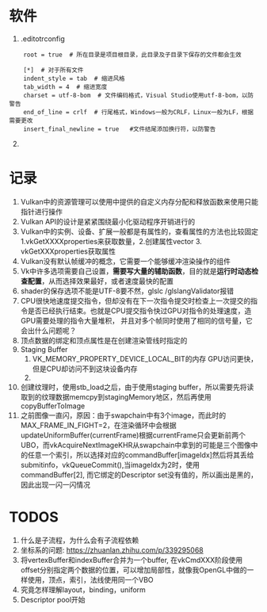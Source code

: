 ﻿# 软件
1. .editotrconfig
```
	root = true  # 所在目录是项目根目录，此目录及子目录下保存的文件都会生效    
 
	[*]  # 对于所有文件
	indent_style = tab  # 缩进风格
	tab_width = 4  # 缩进宽度
	charset = utf-8-bom  # 文件编码格式，Visual Studio使用utf-8-bom，以防警告
	end_of_line = crlf  # 行尾格式，Windows一般为CRLF，Linux一般为LF，根据需要更改
	insert_final_newline = true   #文件结尾添加换行符，以防警告

```
2. 
# 记录
1. Vulkan中的资源管理可以使用<memory>中提供的自定义内存分配和释放函数来使用只能指针进行操作
2. Vulkan API的设计是紧紧围绕最小化驱动程序开销进行的
3. Vulkan中的实例、设备、扩展一般都是有属性的，查看属性的方法也比较固定1.vkGetXXXXproperties来获取数量，2.创建属性vector 3. vkGetXXXproperties获取属性
4. Vulkan没有默认帧缓冲的概念，它需要一个能够缓冲渲染操作的组件
5. Vk中许多选项需要自己设置，**需要写大量的辅助函数**，目的就是**运行时动态检查配置**，从而选择效果最好，或者速度最快的配置
6. shader的保存选项不能是UTF-8要不然，glslc /glslangValidator报错
6. CPU很快地速度提交指令，但却没有在下一次指令提交时检查上一次提交的指令是否已经执行结束。也就是CPU提交指令快过GPU对指令的处理速度，造GPU需要处理的指令大量堆积， 并且对多个帧同时使用了相同的信号量，它会出什么问题呢？
6. 顶点数据的绑定和顶点属性是在创建渲染管线时指定的
6. Staging Buffer 
    1. VK_MEMORY_PROPERTY_DEVICE_LOCAL_BIT的内存 GPU访问更快，但是CPU却访问不到这块设备内存
	2. 
10. 创建纹理时，使用stb_load之后，由于使用staging buffer，所以需要先将读取到的纹理数据memcpy到stagingMemory地区，然后再使用copyBufferToImage
11. 之前图像一直闪，原因：由于swapchain中有3个image，而此时的MAX_FRAME_IN_FIGHT=2，在渲染循环中会根据updateUniformBuffer(currentFrame)根据currentFrame只会更新前两个UBO，而vkAcquireNextImageKHR从swapchain中拿到的可能是三个图像中的任意一个索引，所以选择对应的commandBuffer[imageIdx]然后将其丢给submitinfo，vkQueueCommit(),当imageIdx为2时，使用commandBuffer[2], 而它绑定的Descriptor set没有值的，所以画出是黑的，因此出现一闪一闪情况
# TODOS
1. 什么是子流程，为什么会有子流程依赖
1. 坐标系的问题:  https://zhuanlan.zhihu.com/p/339295068
1. 将vertexBuffer和indexBuffer合并为一个buffer, 在vkCmdXXX阶段使用offset分别指定两个数据的位置，可以增加局部性，就像我OpenGL中做的一样使用，顶点，索引，法线使用同一个VBO
4. 究竟怎样理解layout，binding，uniform
4. Descriptor pool开始
